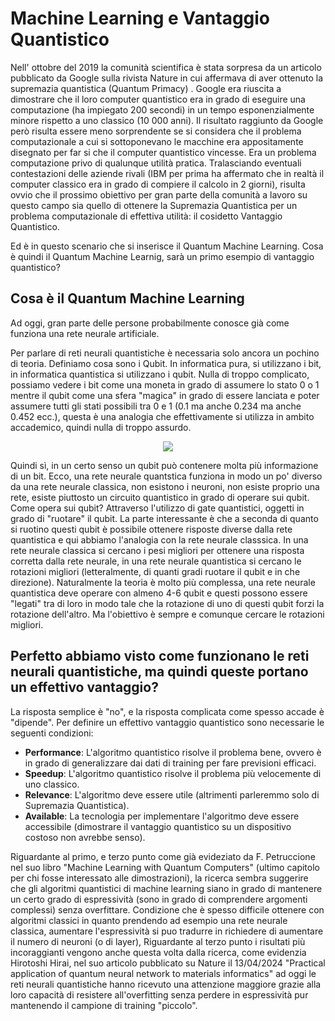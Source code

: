# Machine Learning e Vantaggio Quantistico #

Nell' ottobre del 2019 la comunità scientifica è stata sorpresa da un articolo pubblicato da Google sulla rivista Nature in cui affermava di aver ottenuto la supremazia quantistica (Quantum Primacy) . Google era riuscita a dimostrare che il loro computer quantistico era in grado di eseguire una computazione  (ha impiegato 200 secondi) in un tempo esponenzialmente minore rispetto a uno classico (10 000 anni). Il risultato raggiunto da Google però risulta essere meno sorprendente se si considera che il problema computazionale a cui si sottoponevano le macchine era appositamente disegnato per far si che il computer quantistico vincesse. Era un problema computazione privo di qualunque utilità pratica.
Tralasciando eventuali contestazioni delle aziende rivali (IBM per prima ha affermato che in realtà il computer classico era in grado di compiere il calcolo in 2 giorni), risulta ovvio che il prossimo obiettivo per gran parte della comunità a lavoro su questo campo sia quello di ottenere la Supremazia Quantistica per un problema computazionale di effettiva utilità: il cosidetto Vantaggio Quantistico. 

Ed è in questo scenario che si inserisce il Quantum Machine Learning. Cosa è quindi il Quantum Machine Learnig, sarà un primo esempio di vantaggio quantistico?

## Cosa è il Quantum Machine Learning ##
Ad oggi, gran parte delle persone probabilmente conosce già come funziona una rete neurale artificiale.

Per parlare di reti neurali quantistiche è necessaria solo ancora un pochino di teoria. Definiamo cosa sono i Qubit.
In informatica pura, si utilizzano i bit, in informatica quantistica si utilizzano i qubit. Nulla di troppo complicato, possiamo vedere i bit come una moneta in grado di assumere lo stato 0 o 1 mentre il qubit come una sfera "magica" in grado di essere lanciata e poter assumere tutti gli stati possibili tra 0 e 1 (0.1 ma anche 0.234 ma anche 0.452 ecc.), questa è una analogia che effettivamente si utilizza in ambito accademico, quindi nulla di troppo assurdo.

<p align="center">
  <img src=https://github.com/user-attachments/assets/e37ed8b7-47d6-4080-b558-8b823b8585f3>
</p>




Quindi sì, in un certo senso un qubit può contenere molta più informazione di un bit.
Ecco, una rete neurale quantstica funziona in modo un po' diverso da una rete neurale classica, non esistono i neuroni, non esiste proprio una rete, esiste piuttosto un circuito quantistico in grado di operare sui qubit. Come opera sui qubit? Attraverso l'utilizzo di gate quantistici, oggetti in grado di "ruotare" il qubit. La parte interessante è che a seconda di quanto si ruotino questi qubit è possibile ottenere risposte diverse dalla rete quantistica e qui abbiamo l'analogia con la rete neurale classsica. In una rete neurale classica si cercano i pesi migliori per ottenere una risposta corretta dalla rete neurale, in una rete neurale quantistica si cercano le rotazioni migliori (letteralmente, di quanti gradi ruotare il qubit e in che direzione). Naturalmente la teoria è molto più complessa, una rete neurale quantistica deve operare con almeno 4-6 qubit e questi possono essere "legati" tra di loro in modo tale che la rotazione di uno di questi qubit forzi la rotazione dell'altro. Ma l'obiettivo è sempre e comunque cercare le rotazioni migliori.

## Perfetto abbiamo visto come funzionano le reti neurali quantistiche, ma quindi queste portano un effettivo vantaggio?

La risposta semplice è "no", e la risposta complicata come spesso accade è "dipende". Per definire un effettivo vantaggio quantistico sono necessarie le seguenti condizioni:

- **Performance**: L'algoritmo quantistico risolve il problema bene, ovvero è in grado di generalizzare dai dati di training per fare previsioni efficaci.
- **Speedup**: L'algoritmo quantistico risolve il problema più velocemente di uno classico.
- **Relevance**: L'algoritmo deve essere utile (altrimenti parleremmo solo di Supremazia Quantistica).
- **Available**: La tecnologia per implementare l'algoritmo deve essere accessibile (dimostrare il vantaggio quantistico su un dispositivo costoso non avrebbe senso).

Riguardante al primo, e terzo punto come già evideziato da F. Petruccione nel suo libro "Machine Learning with Quantum Computers" (ultimo capitolo per chi fosse interessato alle dimostrazioni), la ricerca sembra suggerire che gli algoritmi quantistici di machine learning siano in grado di mantenere un certo grado di espressività (sono in grado di comprendere argomenti complessi) senza overfittare. Condizione che è spesso difficile ottenere con algoritmi classici in quanto prendendo ad esempio una rete neurale classica, aumentare l'espressività si puo tradurre in richiedere di aumentare il numero di neuroni (o di layer),
Riguardante al terzo punto i risultati più incoraggianti vengono anche questa volta dalla ricerca, come evidenzia Hirotoshi Hirai, nel suo articolo pubblicato su Nature il 13/04/2024 "Practical application of quantum neural network to materials informatics" ad oggi le reti neurali quantistiche hanno ricevuto una attenzione maggiore grazie alla loro capacità di resistere all'overfitting senza perdere in espressività pur mantenendo il campione di training "piccolo".  


